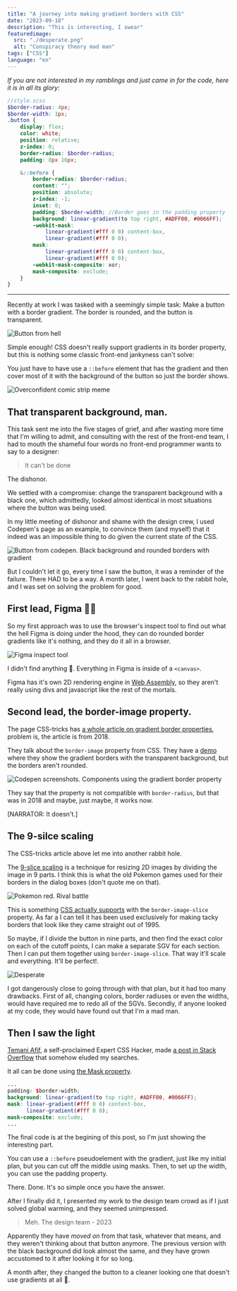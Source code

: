 ```yaml
---
title: "A journey into making gradient borders with CSS"
date: "2023-09-18"
description: "This is interesting, I swear"
featuredimage:
  src: "./desperate.png"
  alt: "Conspiracy theory mad man"
tags: ["CSS"]
language: "en"
---
```



_If you are not interested in my ramblings and just came in for the code, here it is in all its glory_:
```scss
//style.scss
$border-radius: 4px;
$border-width: 1px;
.button {
    display: flex;
    color: white;
    position: relative;
    z-index: 0;
    border-radius: $border-radius;
    padding: 8px 16px;

    &::before {
        border-radius: $border-radius;
        content: "";
        position: absolute;
        z-index: -1;
        inset: 0;
        padding: $border-width; //Border goes in the padding property 
        background: linear-gradient(to top right, #ADFF00, #0066FF);
        -webkit-mask:
            linear-gradient(#fff 0 0) content-box,
            linear-gradient(#fff 0 0);
        mask:
            linear-gradient(#fff 0 0) content-box,
            linear-gradient(#fff 0 0);
        -webkit-mask-composite: xor;
        mask-composite: exclude;
    }
}
```
---


Recently at work I was tasked with a seemingly simple task: Make a button with a border gradient. The border is rounded, and the button is transparent.

![Button from hell](./button-fire.png)

Simple enough! CSS doesn't really support gradients in its border property, but this is nothing some classic front-end jankyness can't solve:

You just have to have use a ``::before`` element that has the gradient and then cover most of it with the background of the button so just the border shows.

![Overconfident comic strip meme](./overconfident-comic.png)

## That transparent background, man.

This task sent me into the five stages of grief, and after wasting more time that I'm willing to admit, and consulting with the rest of the front-end team, I had to mouth the shameful four words no front-end programmer wants to say to a designer:

> It can't be done

The dishonor.

We settled with a compromise: change the transparent background with a black one, which admittedly, looked almost identical in most situations where the button was being used.

In my little meeting of dishonor and shame with the design crew, I used Codepen's page as an example, to convince them (and myself) that it indeed was an impossible thing to do given the current state of the CSS.

![Button from codepen. Black background and rounded borders with gradient](./codepen.png)

But I couldn't let it go, every time I saw the button, it was a reminder of the failure. There HAD to be a way. A month later, I went back to the rabbit hole, and I was set on solving the problem for good.

## First lead, Figma 🕵️‍♀️

So my first approach was to use the browser's inspect tool to find out what the hell Figma is doing under the hood, they can do rounded border gradients like it's nothing, and they do it all in a browser.

![Figma inspect tool](./figma.png)

I didn't find anything 🙁. Everything in Figma is inside of a `<canvas>`.

Figma has it's own 2D rendering engine in [Web Assembly](https://www.figma.com/blog/webassembly-cut-figmas-load-time-by-3x/), so they aren't really using divs and javascript like the rest of the mortals.


## Second lead, the border-image property.

The page CSS-tricks has [a whole article on gradient border properties](https://css-tricks.com/gradient-borders-in-css/), problem is, the article is from 2018.

They talk about the `border-image` property from CSS. They have a [demo](https://codepen.io/chriscoyier/pen/ZVYXRx) where they show the gradient borders with the transparent background, but the borders aren't rounded.

![Codepen screenshots. Components using the gradient border property](./css-tricks.png)

They say that the property is not compatible with `border-radius`, but that was in 2018 and maybe, just maybe, it works now.

[NARRATOR: It doesn't.]

## The 9-silce scaling

The CSS-tricks article above let me into another rabbit hole.

The [9-slice scaling](https://en.wikipedia.org/wiki/9-slice_scaling) is a technique for resizing 2D images by dividing the image in 9 parts. I think this is what the old Pokemon games used for their borders in the dialog boxes (don't quote me on that).

![Pokemon red. Rival battle](./pokemon.png
)

This is something [CSS actually supports](https://developer.mozilla.org/en-US/docs/Web/CSS/border-image-slice) with the `border-image-slice` property. As far a I can tell it has been used exclusively for making tacky borders that look like they came straight out of 1995.

So maybe, if I divide the button in nine parts, and then find the exact color on each of the cutoff points, I can make a separate SGV for each section. Then I can put them together using `border-image-slice`. That way it'll scale and everything. It'll be perfect!.

![Desperate](./desperate.png
)

I got dangerously close to going through with that plan, but it had too many drawbacks. First of all, changing colors, border radiuses or even the widths, would have required me to redo all of the SGVs. Secondly, if anyone looked at my code, they would have found out that I'm a mad man.

## Then I saw the light

[Temani Afif](https://stackoverflow.com/users/8620333/temani-afif), a self-proclaimed Expert CSS Hacker, made [a post in Stack Overflow](https://stackoverflow.com/questions/51496204/border-gradient-with-border-radius) that somehow eluded my searches.

It all can be done using [the Mask property](https://developer.mozilla.org/en-US/docs/Web/CSS/mask).

```scss
...
padding: $border-width;
background: linear-gradient(to top right, #ADFF00, #0066FF);
mask: linear-gradient(#fff 0 0) content-box,
      linear-gradient(#fff 0 0);
mask-composite: exclude;
...
```

The final code is at the begining of this post, so I'm just showing the interesting part.

You can use a `::before` pseudoelement with the gradient, just like my initial plan, but you can cut off the middle using masks. Then, to set up the width, you can use the padding property.

There. Done. It's so simple once you have the answer.

After I finally did it, I presented my work to the design team crowd as if I just solved global warming, and they seemed unimpressed. 

> Meh. The design team - 2023

Apparently they have _moved on_ from that task, whatever that means, and they weren't thinking about that button anymore. The previous version with the black background did look almost the same, and they have grown accustomed to it after looking it for so long.

A month after, they changed the button to a cleaner looking one that doesn't use gradients at all 🤡.